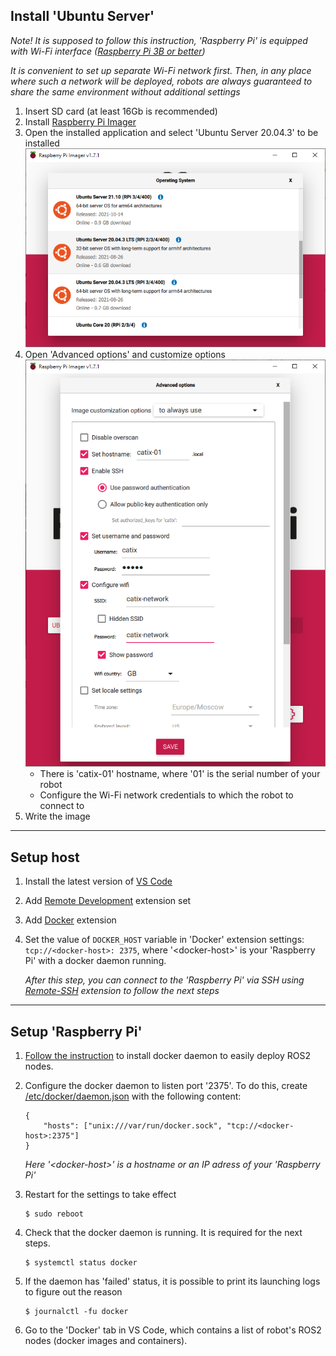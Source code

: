## Install 'Ubuntu Server'

_Note! It is supposed to follow this instruction, 'Raspberry Pi' is equipped with Wi-Fi interface ([Raspberry Pi 3B or better](https://en.wikipedia.org/wiki/Raspberry_Pi#Model_comparison))_    

_It is convenient to set up separate Wi-Fi network first. Then, in any place where such a network will be deployed, robots are always guaranteed to share the same environment without additional settings_

1. Insert SD card (at least 16Gb is recommended)
2. Install [Raspberry Pi Imager](https://www.raspberrypi.com/software/)
3. Open the installed application and select 'Ubuntu Server 20.04.3' to be installed    
![alt text](Images/1.png)
4. Open 'Advanced options' and customize options    
![alt text](Images/2.png)
    - There is 'catix-01' hostname, where '01' is the serial number of your robot
    - Configure the Wi-Fi network credentials to which the robot to connect to
5. Write the image

---

## Setup host
1. Install the latest version of [VS Code](https://code.visualstudio.com/)
2. Add [Remote Development](https://marketplace.visualstudio.com/items?itemName=ms-vscode-remote.vscode-remote-extensionpack) extension set
3. Add [Docker](https://marketplace.visualstudio.com/items?itemName=ms-azuretools.vscode-docker) extension
4. Set the value of `DOCKER_HOST` variable in 'Docker' extension settings: `tcp://<docker-host>: 2375`, where '\<docker-host\>' is your 'Raspberry Pi' with a docker daemon running.
    
    _After this step, you can connect to the 'Raspberry Pi' via SSH using [Remote-SSH](https://code.visualstudio.com/docs/remote/ssh) extension to follow the next steps_

---

## Setup 'Raspberry Pi'

1. [Follow the instruction](https://docs.docker.com/engine/install/ubuntu/) to install docker daemon to easily deploy ROS2 nodes.
2. Configure the docker daemon to listen port '2375'. To do this, create [/etc/docker/daemon.json](https://docs.docker.com/config/daemon/) with the following content:
    ```
    {
        "hosts": ["unix:///var/run/docker.sock", "tcp://<docker-host>:2375"]
    }
    ```

    _Here '\<docker-host\>' is a hostname or an IP adress of your 'Raspberry Pi'_
3. Restart for the settings to take effect
    ```
    $ sudo reboot
    ```
4. Check that the docker daemon is running. It is required for the next steps.
    ```
    $ systemctl status docker
    ```
5. If the daemon has 'failed' status, it is possible to print its launching logs to figure out the reason
    ```
    $ journalctl -fu docker
    ```
6. Go to the 'Docker' tab in VS Code, which contains a list of robot's ROS2 nodes (docker images and containers).